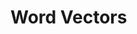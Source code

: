 # Word Vectors

<!---[![Build Status](https://travis-ci.com/blester125/word_vectors.svg?branch=master)](https://travis-ci.com/blester125/word_vectors)--->
